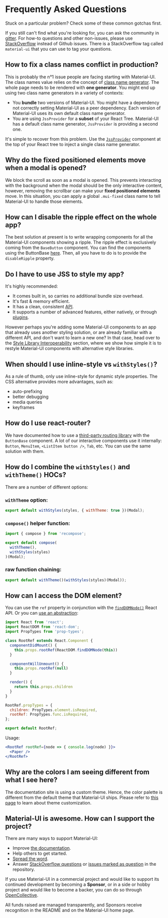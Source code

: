 # Frequently Asked Questions

Stuck on a particular problem? Check some of these common gotchas first.

If you still can't find what you're looking for, you can ask the community in [gitter](https://gitter.im/mui-org/material-ui).
For how-to questions and other non-issues, please use [StackOverflow](https://stackoverflow.com/questions/tagged/material-ui) instead of Github issues. There is a StackOverflow tag called `material-ui` that you can use to tag your questions.

## How to fix a class names conflict in production?

This is probably the n°1 issue people are facing starting with Material-UI.
The class names value relies on the concept of [class name generator](/customization/css-in-js#creategenerateclassname-options-class-name-generator).
The whole page needs to be rendered with **one generator**.
You might end up using two class name generators in a variety of contexts:
- You **bundle** two versions of Material-UI. You might have a dependency not correctly setting Material-UI as a peer dependency.
Each version of Material-UI uses its own default class name generator.
- You are using `JssProvider` for a **subset** of your React Tree.
Material-UI has a default class name generator, `JssProvider` is providing a second one.

It's simple to recover from this problem. Use the [`JssProvider`](/customization/css-in-js#jssprovider) component at the top of your React tree to inject a single class name generator.

## Why do the fixed positioned elements move when a modal is opened?

We block the scroll as soon as a modal is opened.
This prevents interacting with the background when the modal should be the only interactive content, however, removing the scrollbar can make your **fixed positioned elements** move.
In this situation, you can apply a global `.mui-fixed` class name to tell Material-UI to handle those elements.

## How can I disable the ripple effect on the whole app?

The best solution at present is to write wrapping components for all the Material-UI components showing a ripple.
The ripple effect is exclusively coming from the `BaseButton` component.
You can find the components using the ButtonBase [here](https://github.com/mui-org/material-ui/search?utf8=%E2%9C%93&q=%22%2F%2F+%40inheritedComponent+ButtonBase%22).
Then, all you have to do is to provide the `disableRipple` property.

## Do I have to use JSS to style my app?

It's highly recommended:

- It comes built in, so carries no additional bundle size overhead.
- It's fast & memory efficient.
- It has a clean, consistent [API](http://cssinjs.org/json-api/).
- It supports a number of advanced features, either natively, or through [plugins](http://cssinjs.org/plugins/).

However perhaps you're adding some Material-UI components to an app that already uses another styling solution,
or are already familiar with a different API, and don't want to learn a new one? In that case, head over to the
[Style Library Interoperability](/guides/interoperability) section,
where we show how simple it is to restyle Material-UI components with alternative style libraries.

## When should I use inline-style vs `withStyles()`?

As a rule of thumb, only use inline-style for dynamic style properties. The CSS alternative provides more advantages, such as:

- auto-prefixing
- better debugging
- media queries
- keyframes

## How do I use react-router?

We have documented how to use a [third-party routing library](/demos/buttons#third-party-routing-library) with the `ButtonBase` component.
A lot of our interactive components use it internally:
`Button`, `MenuItem`, `<ListItem button />`, `Tab`, etc.
You can use the same solution with them.

## How do I combine the `withStyles()` and `withTheme()` HOCs?

There are a number of different options:

### `withTheme` option:

```js
export default withStyles(styles, { withTheme: true })(Modal);
```

### `compose()` helper function:

```js
import { compose } from 'recompose';

export default compose(
  withTheme(),
  withStyles(styles)
)(Modal);
```

### raw function chaining:

```js
export default withTheme()(withStyles(styles)(Modal));
```

## How can I access the DOM element?

You can use the `ref` property in conjunction with the [`findDOMNode()`](https://reactjs.org/docs/react-dom.html#finddomnode) React API. Or you can [use an abstraction](https://github.com/facebook/react/issues/11401#issuecomment-340543801):

```jsx
import React from 'react';
import ReactDOM from 'react-dom';
import PropTypes from 'prop-types';

class RootRef extends React.Component {
  componentDidMount() {
    this.props.rootRef(ReactDOM.findDOMNode(this))
  }

  componentWillUnmount() {
    this.props.rootRef(null)
  }

  render() {
    return this.props.children
  }
}

RootRef.propTypes = {
  children: PropTypes.element.isRequired,
  rootRef: PropTypes.func.isRequired,
};

export default RootRef;
```

Usage:
```jsx
<RootRef rootRef={node => { console.log(node) }}>
  <Paper />
</RootRef>
```

## Why are the colors I am seeing different from what I see here?

The documentation site is using a custom theme. Hence, the color palette is
different from the default theme that Material-UI ships. Please refer to [this
page](/customization/themes) to learn about theme customization.

## Material-UI is awesome. How can I support the project?

There are many ways to support Material-UI:
- Improve [the documentation](https://github.com/mui-org/material-ui/tree/master/docs).
- Help others to get started.
- [Spread the word](https://twitter.com/MaterialUI).
- Answer [StackOverflow questions](https://stackoverflow.com/questions/tagged/material-ui) or [issues marked as question](https://github.com/mui-org/material-ui/issues?q=is%3Aopen+is%3Aissue+label%3Aquestion) in the repository.

If you use Material-UI in a commercial project and would like to support its continued development by becoming a **Sponsor**,
or in a side or hobby project and would like to become a backer, you can do so through [OpenCollective](https://opencollective.com/material-ui).

All funds raised are managed transparently, and Sponsors receive recognition in the README and on the Material-UI home page.
